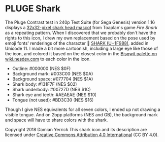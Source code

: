 PLUGE Shark
===========

The Pluge Contrast test in 240p Test Suite (for Sega Genesis) version
1.16 displays a [32x32-pixel shark head mascot][1] from Toaplan's
game _Fire Shark_ as a repeating pattern.  When I discovered that
we probably don't have the rights to this icon, I drew my own
replacement based on the pose used by emoji fonts' renderings
of the character 🦈 [SHARK (U+1F988)][1], added in Unicode 11.
I made a bit more cartoonish, including a large eye like those
of the icon, and colored it based on the closest color in the
[Bisqwit palette on wiki.nesdev.com][2] to each color in the icon.

* Outline: #000000 (NES $0F)
* Background mark: #003C00 (NES $0A)
* Background space: #077704 (NES $1A)
* Shark body: #131F7F (NES $02)
* Shark underbody: #00727D (NES $1C)
* Shark eye and teeth: #AEAEAE (NES $10)
* Tongue (not used): #BD3C30 (NES $16)

Though I give NES equivalents for all seven colors, I ended up not
drawing a visible tongue.  And on 2bpp platforms (NES and GB), the
background mark and space will have to share colors with the shark.

Copyright 2018 Damian Yerrick
This shark icon and its description are licensed under
[Creative Commons Attribution 4.0 International][4] (CC BY 4.0).


[1]: https://github.com/ArtemioUrbina/240pTestSuite/blob/0a16fcb3bdd137767a892eb17c8f9aa565456e17/240psuite/SNES/240pSuite/fireshark.bmp
[2]: https://emojipedia.org/shark/
[3]: https://wiki.nesdev.com/w/index.php/File:Savtool-swatches.png
[4]: https://creativecommons.org/licenses/by/4.0/